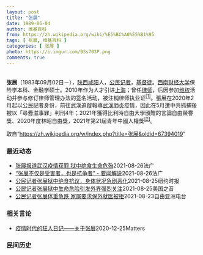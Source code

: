 ```yaml
---
layout: post
title: "张展"
date: 1989-06-04
author: 维基百科
from: https://zh.wikipedia.org/wiki/%E5%BC%A0%E5%B1%95
tags: [ 张展, 维基百科 ]
categories: [ 张展 ]
photo: https://i.imgur.com/93s703P.png
comments: true
---
```

<div class="mw-parser-output">

<p><br> 
<b>张展</b>（1983年09月02日<span class="useeditintro" title="Template:BLP editintro">－</span>），<a href="/wiki/%E9%99%95%E8%A5%BF" class="mw-redirect" title="陕西">陕西</a><a href="/wiki/%E5%92%B8%E9%98%B3" class="mw-redirect" title="咸阳">咸阳</a>人，<a href="/wiki/%E5%85%AC%E6%B0%91%E8%A8%98%E8%80%85" class="mw-redirect" title="公民記者">公民记者</a>，<a href="/wiki/%E5%9F%BA%E7%9D%A3%E5%BE%92" title="基督徒">基督徒</a>。<a href="/wiki/%E8%A5%BF%E5%8D%97%E8%B4%A2%E7%BB%8F%E5%A4%A7%E5%AD%A6" title="西南财经大学">西南财经大学</a>保险学本科、金融学硕士。2010年作为人才引进<a href="/wiki/%E4%B8%8A%E6%B5%B7" class="mw-redirect" title="上海">上海</a>；曾任<a href="/wiki/%E5%BE%8B%E5%B8%88" class="mw-redirect" title="律师">律师</a>，后因参加<a href="/wiki/%E7%BB%B4%E6%9D%83" class="mw-redirect" title="维权">维权</a>活动并参与修订律师管理办法的签名活动，被注销律师执业证<sup id="cite_ref-1" class="reference"><a href="#cite_note-1">[1]</a></sup>。張展在2020年2月起以公民記者身份，前往武漢追蹤報導<a href="/wiki/%E6%AD%A6%E6%BC%A2%E8%82%BA%E7%82%8E" class="mw-redirect" title="武漢肺炎">武漢肺炎</a>疫情，因此在5月遭中共抓捕後被以「尋釁滋事罪」判刑4年；2021年獲得比利時自由大學頒贈的言論自由榮譽獎、2020年度林昭自由獎，2021年第21屆青年中國人權獎<sup id="cite_ref-2" class="reference"><a href="#cite_note-2">[2]</a></sup>。
</p>
</div><noscript><img src="//zh.wikipedia.org/wiki/Special:CentralAutoLogin/start?type=1x1" alt="" title="" width="1" height="1" style="border: none; position: absolute;"></noscript>
<div class="printfooter">取自“<a dir="ltr" href="https://zh.wikipedia.org/w/index.php?title=张展&amp;oldid=67394019">https://zh.wikipedia.org/w/index.php?title=张展&amp;oldid=67394019</a>”</div><div id="recent-news"><h3>最近动态</h3><ul><li><a href="https://nodebe4.github.io/waimei/2021-08-26/%E5%BC%A0%E5%B1%95%E6%8A%A5%E9%81%93%E6%AD%A6%E6%B1%89%E7%96%AB%E6%83%85%E8%8E%B7%E7%BD%AA-%E7%8B%B1%E4%B8%AD%E7%BB%9D%E9%A3%9F%E7%94%9F%E5%91%BD%E5%8D%B1%E6%AE%86" title="张展报道武汉疫情获罪 狱中绝食生命危殆—— 26/08/2021 - 15:56 据纽约时报8月26日报道，37岁的张展身高1米78，体重在被捕前75公斤，现只剩不到40公斤。张展的母亲邵文侠发...">张展报道武汉疫情获罪 狱中绝食生命危殆</a><time>2021-08-26</time><a class="tag">法广</a></li>
<li><a href="https://nodebe4.github.io/waimei/2021-08-26/%E5%BC%A0%E5%B1%95%E4%B8%8D%E4%BB%85%E6%98%AF%E5%8F%97%E5%AE%B3%E8%80%85-%E4%B9%9F%E6%98%AF%E6%8A%97%E4%BA%89%E8%80%85-%E8%A6%81%E9%97%BB%E8%A7%A3%E8%AF%B4" title="“张展不仅是受害者，也是抗争者” - 要闻解说—— 26/08/2021 - 15:36 网上张展关注组“勿忘张展”发起人王剑虹女士接受法广的专访谈了张展近况和他们发起的网上声援张展联署活动，希...">“张展不仅是受害者，也是抗争者” - 要闻解说</a><time>2021-08-26</time><a class="tag">法广</a></li>
<li><a href="https://nodebe4.github.io/waimei/2021-08-25/%E5%85%AC%E6%B0%91%E8%AE%B0%E8%80%85%E5%BC%A0%E5%B1%95%E7%8B%B1%E4%B8%AD%E7%BB%9D%E9%A3%9F%E6%8A%97%E8%AE%AE-%E8%BA%AB%E4%BD%93%E7%8A%B6%E5%86%B5%E6%80%A5%E5%89%A7%E6%81%B6%E5%8C%96" title="公民记者张展狱中绝食抗议，身体状况急剧恶化—— AMY CHANG CHIEN, 王霜舟 2021年8月26日 张展去年在武汉。她拒绝对判决提出上诉，并告诉她的律师，她拒绝承认判她入狱的法律程序...">公民记者张展狱中绝食抗议，身体状况急剧恶化</a><time>2021-08-25</time><a class="tag">纽约时报</a></li>
<li><a href="https://nodebe4.github.io/waimei/2021-08-25/%E5%85%AC%E6%B0%91%E8%AE%B0%E8%80%85%E5%BC%A0%E5%B1%95%E7%8B%B1%E4%B8%AD%E7%94%9F%E5%91%BD%E5%8D%B1%E9%99%A9%E5%BC%95%E5%8F%91%E5%A4%96%E7%95%8C%E5%BC%BA%E7%83%88%E5%85%B3%E6%B3%A8" title="公民记者张展狱中生命危险引发外界强烈关注—— Wed, 25 Aug 2021 17:22:47 GMT 资料照：中国公民记者张展 (照片来源：无国界记者网站) 因在武汉疫情早期揭露中共当局隐瞒...">公民记者张展狱中生命危险引发外界强烈关注</a><time>2021-08-25</time><a class="tag">美国之音</a></li>
<li><a href="https://nodebe4.github.io/waimei/2021-08-23/%E5%85%AC%E6%B0%91%E8%AE%B0%E8%80%85%E5%BC%A0%E5%B1%95%E4%BD%93%E9%87%8D%E6%80%A5%E8%B7%8C-%E5%AE%B6%E5%B1%9E%E8%A6%81%E6%B1%82%E4%BF%9D%E5%A4%96%E5%B0%B1%E5%8C%BB%E8%A2%AB%E6%8B%92" title="公民记者张展体重急跌 家属要求保外就医被拒—— 记录湖北武汉疫情的公民记者张展，被判囚后因持续絶食，体重跌至入狱前的一半。张展的妈妈担心女儿有生命危险，为张展申请保外就医但被拒绝。有维权人士表示...">公民记者张展体重急跌 家属要求保外就医被拒</a><time>2021-08-23</time><a class="tag">自由亚洲电台</a></li>
</ul></div><div id="open-opinion"><h3>相关言论</h3><ul><li><a href="https://nodebe4.github.io/opinion/2020-12-25/%E7%96%AB%E6%83%85%E6%97%B6%E4%BB%A3%E7%9A%84%E7%8B%82%E4%BA%BA%E6%97%A5%E8%AE%B0-%E5%85%B3%E4%BA%8E%E5%BC%A0%E5%B1%95/" title="AI XIAOMING">疫情时代的狂人日记——关于张展</a><time>2020-12-25</time><a class="tag">Matters</a></li>
</ul></div><div id="mjls-record"><h3>民间历史</h3><ul></ul></div>